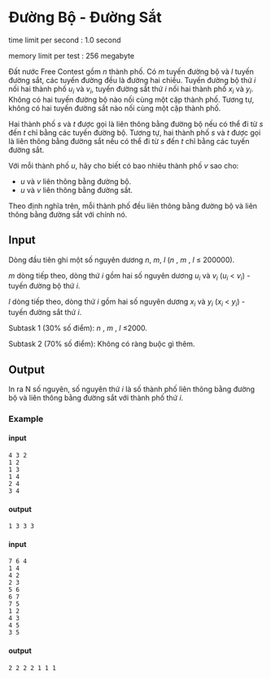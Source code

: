 # Đường Bộ - Đường Sắt

time limit per second : 1.0 second

memory limit per test : 256 megabyte

Đất nước Free Contest gồm $n$ thành phố. Có $m$ tuyến đường bộ và $l$ tuyến đường sắt, các tuyến đường đều là đường hai chiều. Tuyến đường bộ thứ $i$ nối hai thành phố $u_i$ và $v_i$, tuyến đường sắt thứ $i$ nối hai thành phố $x_i$ và $y_i$. Không có hai tuyến đường bộ nào nối cùng một cặp thành phố. Tương tự, không có hai tuyến đường sắt nào nối cùng một cặp thành phố.

Hai thành phố $s$ và $t$ được gọi là liên thông bằng đường bộ nếu có thể đi từ $s$ đến $t$ chỉ bằng các tuyến đường bộ. Tương tự, hai thành phố $s$ và $t$ được gọi là liên thông bằng đường sắt nếu có thể đi từ $s$ đến $t$ chỉ bằng các tuyến đường sắt.

Với mỗi thành phố $u$, hãy cho biết có bao nhiêu thành phố $v$ sao cho:

- $u$ và $v$ liên thông bằng đường bộ.
- $u$ và $v$ liên thông bằng đường sắt.

Theo định nghĩa trên, mỗi thành phố đều liên thông bằng đường bộ và liên thông bằng đường sắt với chính nó.

## Input
Dòng đầu tiên ghi một số nguyên dương $n$, $m$, $l$ ($n$ , $m$ , $l$ ≤ 200000).

$m$ dòng tiếp theo, dòng thứ $i$ gồm hai số nguyên dương $u_i$ và $v_i$ ($u_i$ < $v_i$) - tuyến đường bộ thứ $i$.

$l$ dòng tiếp theo, dòng thứ $i$ gồm hai số nguyên dương $x_i$ và $y_i$ ($x_i$ < $y_i$) - tuyến đường sắt thứ $i$.

Subtask 1 (30% số điểm): $n$ , $m$ , $l$ ≤2000.

Subtask 2 (70% số điểm): Không có ràng buộc gì thêm.

## Output
In ra N số nguyên, số nguyên thứ $i$ là số thành phố liên thông bằng đường bộ và liên thông bằng đường sắt với thành phố thứ $i$.

### Example
#### input
```
4 3 2
1 2
1 3
1 4
2 4
3 4
```
#### output
```
1 3 3 3
```

#### input
```
7 6 4
1 4
4 2
2 3
5 6
6 7
7 5
1 2
4 3
4 5
3 5
```
#### output
```
2 2 2 2 1 1 1
```
